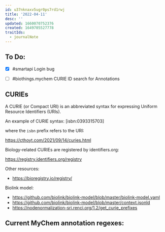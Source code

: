 ```yaml
---
id: u37nknaxv5ugr0ps7rd1rwj
title: '2022-04-11'
desc: ''
updated: 1660070752376
created: 1649705527778
traitIds:
  - journalNote
---
```


## To Do:

- [x] #smartapi Login bug
- [ ] #biothings.mychem CURIE ID search for Annotations


## CURIEs

A CURIE (or Compact URI) is an abbreviated syntax for expressing Uniform Resource Identifiers (URIs).

An example of CURIE syntax: [isbn:0393315703]

where the `isbn` prefix refers to the URI:

https://cthoyt.com/2021/09/14/curies.html

Biology-related CURIEs are registered by identifiers.org:

https://registry.identifiers.org/registry

Other resources:
- https://bioregistry.io/registry/

Biolink model:
- https://github.com/biolink/biolink-model/blob/master/biolink-model.yaml
- https://github.com/biolink/biolink-model/blob/master/context.jsonld
- https://nodenormalization-sri.renci.org/1.2/get_curie_prefixes


## Current MyChem annotation regexes:

